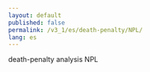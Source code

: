 ```yaml
---
layout: default
published: false
permalink: /v3_1/es/death-penalty/NPL/
lang: es
---
```


death-penalty analysis NPL
